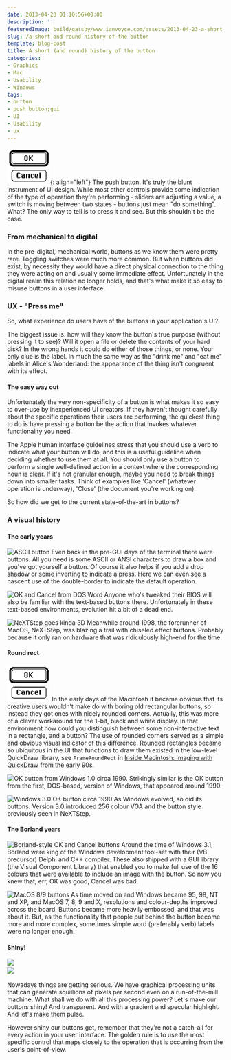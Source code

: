 ```yaml
---
date: 2013-04-23 01:10:56+00:00
description: ''
featuredImage: build/gatsby/www.ianvoyce.com/assets/2013-04-23-a-short-and-round-history-of-the-button_macos6_okcancel.png
slug: /a-short-and-round-history-of-the-button
template: blog-post
title: A short (and round) history of the button
categories:
- Graphics
- Mac
- Usability
- Windows
tags:
- button
- push button;gui
- UI
- Usability
- ux
---
```


![Early MacOS OK and Cancel buttons](/assets/2013-04-23-a-short-and-round-history-of-the-button_macos6_okcancel.png){: align="left"} 
The push button. It's truly the blunt instrument of UI design. While most other controls provide some indication of the type of operation they're performing - sliders are adjusting a value, a switch is moving between two states - buttons just mean "do something". What? The only way to tell is to press it and see. But this shouldn't be the case.
<!-- more -->


### From mechanical to digital


In the pre-digital, mechanical world, buttons as we know them were pretty rare. Toggling switches were much more common. But when buttons did exist, by necessity they would have a direct physical connection to the thing they were acting on and usually some immediate effect. Unfortunately in the digital realm this relation no longer holds, and that's what make it so easy to misuse buttons in a user interface.


### UX - "Press me"


So, what experience do users have of the buttons in your application's UI?

The biggest issue is: how will they know the button's true purpose (without pressing it to see)? Will it open a file or delete the contents of your hard disk? In the wrong hands it could do either of those things, or none. Your only clue is the label. In much the same way as the "drink me" and "eat me" labels in Alice's Wonderland: the appearance of the thing isn't congruent with its effect.  



#### The easy way out


Unfortunately the very non-specificity of a button is what makes it so easy to over-use by inexperienced UI creators. If they haven't thought carefully about the specific operations their users are performing, the quickest thing to do is have pressing a button be the action that invokes whatever functionality you need. 

The Apple human interface guidelines stress that you should use a verb to indicate what your button will do, and this is a useful guideline when deciding whether to use them at all. You should only use a button to perform a single well-defined action in a context where the corresponding noun is clear. If it's not granular enough, maybe you need to break things down into smaller tasks. Think of examples like 'Cancel' (whatever operation is underway), 'Close' (the document you're working on).   

So how did we get to the current state-of-the-art in buttons?



### A visual history




#### The early years


![ASCII button](http://www.ianvoyce.com/wp-content/uploads/2013/04/bios.png)
Even back in the pre-GUI days of the terminal there were buttons. All you need is some ASCII or ANSI characters to draw a box and you've got yourself a button. Of course it also helps if you add a drop shadow or some inverting to indicate a press. Here we can even see a nascent use of the double-border to indicate the default operation.

![OK and Cancel from DOS Word](http://www.ianvoyce.com/wp-content/uploads/2013/04/word_dos_ok_cancel.png)
Anyone who's tweaked their BIOS will also be familiar with the text-based buttons there. Unfortunately in these text-based environments, evolution hit a bit of a dead end.  
  


![NeXTStep goes kinda 3D](http://www.ianvoyce.com/wp-content/uploads/2013/04/nextstep_apply.png)
Meanwhile around 1998, the forerunner of MacOS, NeXTStep, was blazing a trail with chiseled effect buttons. Probably because it only ran on hardware that was ridiculously high-end for the time.
 


#### Round rect


![Early MacOS OK and Cancel buttons](/assets/2013-04-23-a-short-and-round-history-of-the-button_macos6_okcancel.png)
In the early days of the Macintosh it became obvious that its creative users wouldn't make do with boring old rectangular buttons, so instead they got ones with nicely rounded corners. Actually, this was more of a clever workaround for the 1-bit, black and white display. In that environment how could you distinguish between some non-interactive text in a rectangle, and a button? The use of rounded corners served as a simple and obvious visual indicator of this difference. Rounded rectangles became so ubiquitous in the UI that functions to draw them existed in the low-level QuickDraw library, see `FrameRoundRect` in [Inside Macintosh: Imaging with QuickDraw](http://developer.apple.com/legacy/mac/library/documentation/mac/pdf/ImagingWithQuickDraw.pdf) from the early 90s.  

![OK button from Windows 1.0 circa 1990.](http://www.ianvoyce.com/wp-content/uploads/2013/04/windows1_ok.png)
Strikingly similar is the OK button from the first, DOS-based, version of Windows, that appeared around 1990. 
  

![Windows 3.0 OK button circa 1990](http://www.ianvoyce.com/wp-content/uploads/2013/04/win30_ok.png)
As Windows evolved, so did its buttons. Version 3.0 introduced 256 colour VGA and the button style previously seen in NeXTStep. 



#### The Borland years


![Borland-style OK and Cancel buttons](http://www.ianvoyce.com/wp-content/uploads/2013/04/borland.png)
Around the time of Windows 3.1, Borland were king of the Windows development tool-set with their (VB precursor) Delphi and C++ compiler. These also shipped with a GUI library (the Visual Component Library) that enabled you to make full use of the 16 colours that were available to include an image with the button. So now you knew that, err, OK was good, Cancel was bad.  

![MacOS 8/9 buttons](http://www.ianvoyce.com/wp-content/uploads/2013/04/mac_os8.png)
As time moved on and Windows became 95, 98, NT and XP, and MacOS 7, 8, 9 and X, resolutions and colour-depths improved across the board. Buttons became more heavily embossed, and that was about it. But, as the functionality that people put behind the button become more and more complex, sometimes simple word (preferably verb) labels were no longer enough.




#### Shiny!





[![](http://www.ianvoyce.com/wp-content/uploads/2013/04/macosx.png)](http://www.ianvoyce.com/wp-content/uploads/2013/04/macosx.png)  
[![](http://www.ianvoyce.com/wp-content/uploads/2013/04/win7.png)](http://www.ianvoyce.com/wp-content/uploads/2013/04/win7.png)

Nowadays things are getting serious. We have graphical processing units that can generate squillions of pixels per second even on a run-of-the-mill machine. What shall we do with all this processing power? Let's make our buttons shiny! And transparent. And with a gradient and specular highlight. And let's make them pulse.

However shiny our buttons get, remember that they're not a catch-all for every action in your user interface. The golden rule is to use the most specific control that maps closely to the operation that is occurring from the user's point-of-view.
